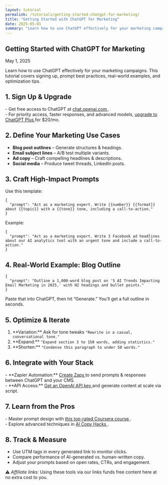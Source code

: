 ```yaml
---
layout: tutorial
permalink: /tutorials/getting-started-chatgpt-for-marketing/
title: "Getting Started with ChatGPT for Marketing"
date: 2025-05-01
summary: "Learn how to use ChatGPT effectively for your marketing campaigns. This tutorial covers signing up, prompt best practices, real-world examples, and optimization tips."
---
```


<article class="tutorial">
  <h1>Getting Started with ChatGPT for Marketing</h1>
  <p class="date">May 1, 2025</p>
  <p class="intro">
    Learn how to use ChatGPT effectively for your marketing campaigns. This tutorial covers signing up, prompt best practices, real-world examples, and optimization tips.
  </p>

  <h2>1. Sign Up & Upgrade</h2>
  <p>
    - Get free access to ChatGPT at 
    <a href="https://chat.openai.com/?ref=aipromptsformarketing" target="_blank" rel="noopener">
      chat.openai.com
    </a>.<br>
    - For priority access, faster responses, and advanced models, 
    <a href="https://openai.com/pricing?ref=aipromptsformarketing" target="_blank" rel="noopener">
      upgrade to ChatGPT Plus
    </a> for $20/mo.
  </p>

  <h2>2. Define Your Marketing Use Cases</h2>
  <ul>
    <li><strong>Blog post outlines</strong> – Generate structures & headings.</li>
    <li><strong>Email subject lines</strong> – A/B test multiple variants.</li>
    <li><strong>Ad copy</strong> – Craft compelling headlines & descriptions.</li>
    <li><strong>Social media</strong> – Produce tweet threads, LinkedIn posts.</li>
  </ul>

  <h2>3. Craft High-Impact Prompts</h2>
  <p>Use this template:</p>
  <pre><code>{
  "prompt": "Act as a marketing expert. Write {{number}} {{format}} about {{topic}} with a {{tone}} tone, including a call-to-action."
}</code></pre>
  <p>Example:</p>
  <pre><code>{
  "prompt": "Act as a marketing expert. Write 3 Facebook ad headlines about our AI analytics tool with an urgent tone and include a call-to-action."
}</code></pre>

  <h2>4. Real-World Example: Blog Outline</h2>
  <pre><code>{
  "prompt": "Outline a 1,000-word blog post on '5 AI Trends Impacting Email Marketing in 2025,' with H2 headings and bullet points."
}</code></pre>
  <p>Paste that into ChatGPT, then hit “Generate.” You’ll get a full outline in seconds.</p>

  <h2>5. Optimize & Iterate</h2>
  <ol>
    <li>
      **Variation:** Ask for tone tweaks  
      <code>"Rewrite in a casual, conversational tone."</code>
    </li>
    <li>
      **Expand:**  
      <code>"Expand section 3 to 150 words, adding statistics."</code>
    </li>
    <li>
      **Shorten:**  
      <code>"Condense this paragraph to under 50 words."</code>
    </li>
  </ol>

  <h2>6. Integrate with Your Stack</h2>
  <p>
    - **Zapier Automation:**  
      <a href="https://zapier.com/?ref=aipromptsformarketing" target="_blank" rel="noopener">
        Create Zaps
      </a> to send prompts & responses between ChatGPT and your CMS.<br>
    - **API Access:**  
      <a href="https://platform.openai.com/signup?ref=aipromptsformarketing" target="_blank" rel="noopener">
        Get an OpenAI API key
      </a> and generate content at scale via script.
  </p>

  <h2>7. Learn from the Pros</h2>
  <p>
    - Master prompt design with  
    <a href="https://www.coursera.org/learn/prompt-engineering-for-ai?ref=aipromptsformarketing" target="_blank" rel="noopener">
      this top-rated Coursera course
    </a>.<br>
    - Explore advanced techniques in  
    <a href="https://www.copyhackers.com/?ref=aipromptsformarketing" target="_blank" rel="noopener">
      AI Copy Hacks
    </a>.
  </p>

  <h2>8. Track & Measure</h2>
  <ul>
    <li>Use UTM tags in every generated link to monitor clicks.</li>
    <li>Compare performance of AI-generated vs. human-written copy.</li>
    <li>Adjust your prompts based on open rates, CTRs, and engagement.</li>
  </ul>

  <p class="disclosure">
    ⚠️ <em>Affiliate links:</em> Using these tools via our links funds free content here at no extra cost to you.
  </p>
</article>